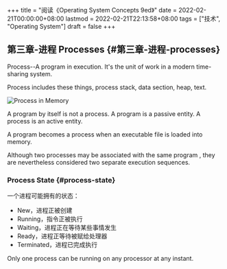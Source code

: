 +++
title = "阅读《Operating System Concepts 9ed》"
date = 2022-02-21T00:00:00+08:00
lastmod = 2022-02-21T22:13:58+08:00
tags = ["技术", "Operating System"]
draft = false
+++

## 第三章-进程 Processes {#第三章-进程-processes}

Process--A program in execution. It's the unit of work in a modern time-sharing system.

Process includes these things, process stack, data section, heap, text.

![](https://images.yidajiabei.xyz/process-in-memory.svg 'Process in Memory')

A program by itself is not a process. A program is a passive entity. A process is an active entity.

A program becomes a process when an executable file is loaded into memory.

Although two processes may be associated with the same program , they are nevertheless considered two separate execution sequences.

### Process State {#process-state}

一个进程可能拥有的状态：

- New，进程正被创建
- Running，指令正被执行
- Waiting，进程正在等待某些事情发生
- Ready，进程正等待被赋给处理器
- Terminated，进程已完成执行

Only one process can be running on any processor at any instant.
